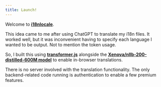 ```yaml
---
title: Launch!
---
```



Welcome to **[i18nlocale](https://i18nlocale.com)**.

This idea came to me after using ChatGPT to translate my i18n files. It worked well, but it was inconvenient having to specify each language I wanted to be output. Not to mention the token usage.

So, I built this using **[transformer.js](https://huggingface.co/docs/transformers.js/index)** alongside the **[Xenova/nllb-200-distilled-600M model](https://huggingface.co/Xenova/nllb-200-distilled-600M)** to enable in-browser translations.

There is no server involved with the translation functionality. The only backend-related code running is authentication to enable a few premium features.
